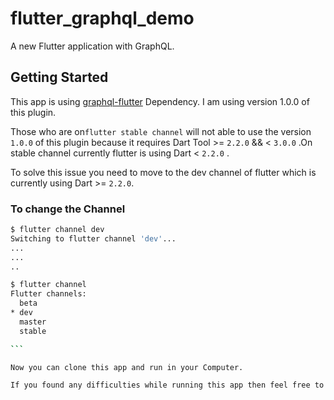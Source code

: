 # flutter_graphql_demo

A new Flutter application with GraphQL.

## Getting Started

This app is using [graphql-flutter](https://github.com/zino-app/graphql-flutter#readme) Dependency. I am using version 1.0.0 of this plugin.


Those who are on`flutter stable channel` will not able to use the version `1.0.0` of this plugin because it requires Dart Tool >= `2.2.0` && < `3.0.0` .On stable channel currently flutter is using Dart < `2.2.0` .


To solve this issue you need to move to the dev channel of flutter which is currently using Dart >= `2.2.0`.

### To change the Channel

````bash
$ flutter channel dev
Switching to flutter channel 'dev'...
...
...
..

$ flutter channel
Flutter channels:
  beta
* dev
  master
  stable

```

Now you can clone this app and run in your Computer.

If you found any difficulties while running this app then feel free to open the issue.

